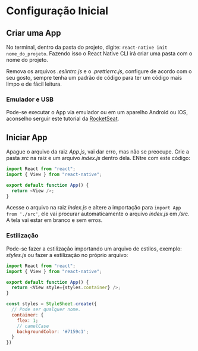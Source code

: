 # Configuração Inicial

## Criar uma App

No terminal, dentro da pasta do projeto, digite: `react-native init nome_do_projeto`. Fazendo isso o React Native CLI irá criar uma pasta com o nome do projeto.

Remova os arquivos _.eslintrc.js_ e o _.prettierrc.js_, configure de acordo com o seu gosto, sempre tenha um padrão de código para ter um código mais limpo e de fácil leitura.

### Emulador e USB

Pode-se executar o App via emulador ou em um aparelho Android ou IOS, aconselho serguir este tutorial da [RocketSeat](https://react-native.rocketseat.dev/).

## Iniciar App

Apague o arquivo da raiz _App.js_, vai dar erro, mas não se preocupe. Crie a pasta _src_ na raiz e um arquivo _index.js_ dentro dela. ENtre com este código:

```js
import React from "react";
import { View } from "react-native";

export default function App() {
  return <View />;
}
```

Acesse o arquivo na raiz _index.js_ e altere a importação para `import App from './src'`, ele vai procurar automaticamente o arquivo _index.js_ em _/src_. A tela vai estar em branco e sem erros.

### Estilização

Pode-se fazer a estilização importando um arquivo de estilos, exemplo: _styles.js_ ou fazer a estilização no próprio arquivo:

```js
import React from "react";
import { View } from "react-native";

export default function App() {
  return <View style={styles.container} />;
}

const styles = StyleSheet.create({
  // Pode ser qualquer nome.
  container: {
    flex: 1;
    // camelCase
    backgroundColor: '#7159c1';
  }
})
```

